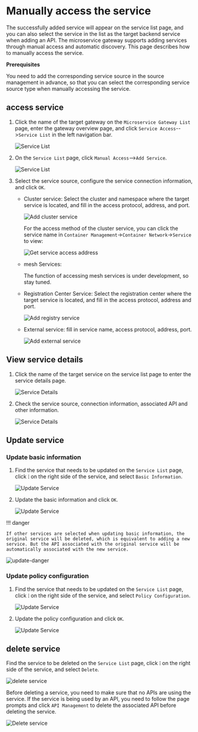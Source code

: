 # Manually access the service

The successfully added service will appear on the service list page, and you can also select the service in the list as the target backend service when adding an API. The microservice gateway supports adding services through manual access and automatic discovery. This page describes how to manually access the service.

**Prerequisites**

You need to add the corresponding service source in the source management <!--to-be-supplemented link--> in advance, so that you can select the corresponding service source type when manually accessing the service.

## access service

1. Click the name of the target gateway on the `Microservice Gateway List` page, enter the gateway overview page, and click `Service Access`-->`Service List` in the left navigation bar.

    ![Service List](imgs/service-list.png)

2. On the `Service List` page, click `Manual Access`-->`Add Service`.

    ![Service List](imgs/manual.png)

3. Select the service source, configure the service connection information, and click `OK`.

    - Cluster service: Select the cluster and namespace where the target service is located, and fill in the access protocol, address, and port.

        ![Add cluster service](imgs/config1.png)

        For the access method of the cluster service, you can click the service name in `Container Management`->`Container Network`->`Service` to view:

        ![Get service access address](imgs/service-access.png)

    - mesh Services:

        The function of accessing mesh services is under development, so stay tuned.

    - Registration Center Service: Select the registration center where the target service is located, and fill in the access protocol, address and port.

        ![Add registry service](imgs/config3.png)

    - External service: fill in service name, access protocol, address, port.
  
        ![Add external service](imgs/config4.png)

## View service details

1. Click the name of the target service on the service list page to enter the service details page.

    ![Service Details](imgs/service-details0.png)

2. Check the service source, connection information, associated API and other information.

    ![Service Details](imgs/service-details2.png)

## Update service

### Update basic information

1. Find the service that needs to be updated on the `Service List` page, click **`ⵗ`** on the right side of the service, and select `Basic Information`.

    ![Update Service](imgs/update1.png)

2. Update the basic information and click `OK`.

    ![Update Service](imgs/update1.png)

!!! danger

    If other services are selected when updating basic information, the original service will be deleted, which is equivalent to adding a new service. But the API associated with the original service will be automatically associated with the new service.

![update-danger](imgs/update-danger.png)

### Update policy configuration

1. Find the service that needs to be updated on the `Service List` page, click **`ⵗ`** on the right side of the service, and select `Policy Configuration`.

    ![Update Service](imgs/update3.png)

2. Update the policy configuration and click `OK`.

    ![Update Service](imgs/update4.png)

## delete service

Find the service to be deleted on the `Service List` page, click **`ⵗ`** on the right side of the service, and select `Delete`.

![delete service](imgs/delete.png)

Before deleting a service, you need to make sure that no APIs are using the service. If the service is being used by an API, you need to follow the page prompts and click `API Management` to delete the associated API before deleting the service.

![Delete service](imgs/delete1.png)